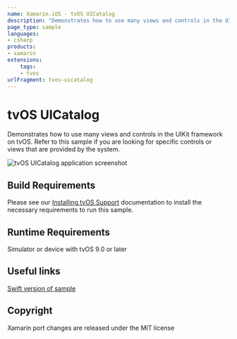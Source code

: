 ```yaml
---
name: Xamarin.iOS - tvOS UICatalog
description: "Demonstrates how to use many views and controls in the UIKit framework on tvOS."
page_type: sample
languages:
- csharp
products:
- xamarin
extensions:
    tags:
    - tvos
urlFragment: tvos-uicatalog
---
```


# tvOS UICatalog

Demonstrates how to use many views and controls in the UIKit framework on tvOS. Refer to this sample if you are looking for specific controls or views that are provided by the system.

![tvOS UICatalog application screenshot](Screenshots/0.png "tvOS UICatalog application screenshot")

## Build Requirements

Please see our [Installing tvOS Support](https://docs.microsoft.com/xamarin/ios/get-started/installation/) documentation to install the necessary requirements to run this sample.

## Runtime Requirements

Simulator or device with tvOS 9.0 or later

## Useful links

[Swift version of sample](https://developer.apple.com/library/prerelease/tvos/samplecode/UICatalogFortvOS/Introduction/Intro.html#//apple_ref/doc/uid/TP40016433)

## Copyright

Xamarin port changes are released under the MIT license
